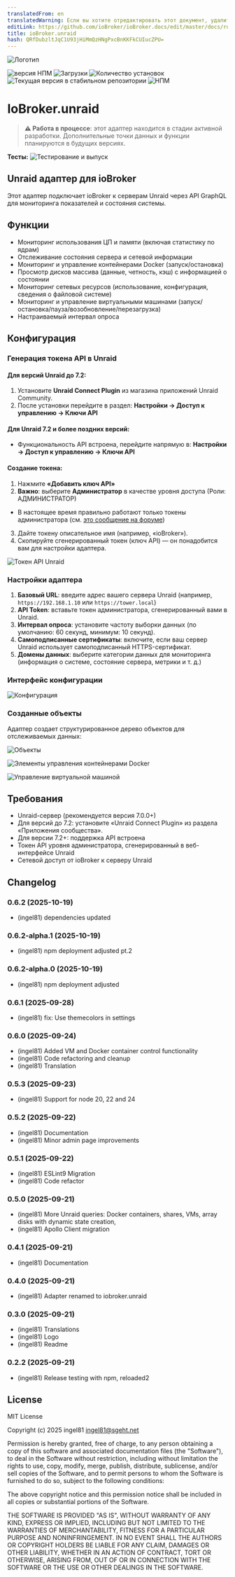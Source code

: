 ```yaml
---
translatedFrom: en
translatedWarning: Если вы хотите отредактировать этот документ, удалите поле «translationFrom», в противном случае этот документ будет снова автоматически переведен
editLink: https://github.com/ioBroker/ioBroker.docs/edit/master/docs/ru/adapterref/iobroker.unraid/README.md
title: ioBroker.unraid
hash: QRfDubzltJqC1U93jHiMmQzHNgPxcBnKKFkCUIucZPU=
---
```

![Логотип](../../../en/adapterref/iobroker.unraid/admin/unraid.png)

![версия НПМ](https://img.shields.io/npm/v/iobroker.unraid.svg)
![Загрузки](https://img.shields.io/npm/dm/iobroker.unraid.svg)
![Количество установок](https://iobroker.live/badges/unraid-installed.svg)
![Текущая версия в стабильном репозитории](https://iobroker.live/badges/unraid-stable.svg)
![НПМ](https://nodei.co/npm/iobroker.unraid.png?downloads=true)

# IoBroker.unraid
> **⚠️ Работа в процессе**: этот адаптер находится в стадии активной разработки. Дополнительные точки данных и функции планируются в будущих версиях.

**Тесты:** ![Тестирование и выпуск](https://github.com/ingel81/ioBroker.unraid/workflows/Test%20and%20Release/badge.svg)

## Unraid адаптер для ioBroker
Этот адаптер подключает ioBroker к серверам Unraid через API GraphQL для мониторинга показателей и состояния системы.

## Функции
- Мониторинг использования ЦП и памяти (включая статистику по ядрам)
- Отслеживание состояния сервера и сетевой информации
- Мониторинг и управление контейнерами Docker (запуск/остановка)
- Просмотр дисков массива (данные, четность, кэш) с информацией о состоянии
- Мониторинг сетевых ресурсов (использование, конфигурация, сведения о файловой системе)
- Мониторинг и управление виртуальными машинами (запуск/остановка/пауза/возобновление/перезагрузка)
- Настраиваемый интервал опроса

## Конфигурация
### Генерация токена API в Unraid
#### Для версий Unraid до 7.2:
1. Установите **Unraid Connect Plugin** из магазина приложений Unraid Community.
2. После установки перейдите в раздел: **Настройки → Доступ к управлению → Ключи API**

#### Для Unraid 7.2 и более поздних версий:
- Функциональность API встроена, перейдите напрямую в: **Настройки → Доступ к управлению → Ключи API**

#### Создание токена:
1. Нажмите **«Добавить ключ API»**
2. **Важно**: выберите **Администратор** в качестве уровня доступа (Роли: АДМИНИСТРАТОР)
- В настоящее время правильно работают только токены администратора (см. [это сообщение на форуме](https://forums.unraid.net/topic/193661-api-access-always-403-forbidden/))
3. Дайте токену описательное имя (например, «ioBroker»).
4. Скопируйте сгенерированный токен (ключ API) — он понадобится вам для настройки адаптера.

![Токен API Unraid](../../../en/adapterref/iobroker.unraid/docs/de/img/unraid_token01.png)

### Настройки адаптера
1. **Базовый URL**: введите адрес вашего сервера Unraid (например, `https://192.168.1.10` или `https://tower.local`)
2. **API Token**: вставьте токен администратора, сгенерированный вами в Unraid.
3. **Интервал опроса**: установите частоту выборки данных (по умолчанию: 60 секунд, минимум: 10 секунд).
4. **Самоподписанные сертификаты**: включите, если ваш сервер Unraid использует самоподписанный HTTPS-сертификат.
5. **Домены данных**: выберите категории данных для мониторинга (информация о системе, состояние сервера, метрики и т. д.)

### Интерфейс конфигурации
![Конфигурация](../../../en/adapterref/iobroker.unraid/docs/de/img/ioBroker_config01.png)

### Созданные объекты
Адаптер создает структурированное дерево объектов для отслеживаемых данных:

![Объекты](../../../en/adapterref/iobroker.unraid/docs/de/img/ioBroker_objects01.png)<br>

![Элементы управления контейнерами Docker](../../../en/adapterref/iobroker.unraid/docs/de/img/ioBroker_objects02.png)<br>

![Управление виртуальной машиной](../../../en/adapterref/iobroker.unraid/docs/de/img/ioBroker_objects03.png)

## Требования
- Unraid-сервер (рекомендуется версия 7.0.0+)
- Для версий до 7.2: установите «Unraid Connect Plugin» из раздела «Приложения сообщества».
- Для версии 7.2+: поддержка API встроена
- Токен API уровня администратора, сгенерированный в веб-интерфейсе Unraid
- Сетевой доступ от ioBroker к серверу Unraid

## Changelog

<!--
  Placeholder for the next version (at the beginning of the line):
  ### **WORK IN PROGRESS**
-->
### 0.6.2 (2025-10-19)

- (ingel81) dependencies updated

### 0.6.2-alpha.1 (2025-10-19)

- (ingel81) npm deployment adjusted pt.2

### 0.6.2-alpha.0 (2025-10-19)

- (ingel81) npm deployment adjusted

### 0.6.1 (2025-09-28)

- (ingel81) fix: Use themecolors in settings

### 0.6.0 (2025-09-24)

- (ingel81) Added VM and Docker container control functionality
- (ingel81) Code refactoring and cleanup
- (ingel81) Translation

### 0.5.3 (2025-09-23)

- (ingel81) Support for node 20, 22 and 24

### 0.5.2 (2025-09-22)

- (ingel81) Documentation
- (ingel81) Minor admin page improvements

### 0.5.1 (2025-09-22)

- (ingel81) ESLint9 Migration
- (ingel81) Code refactor

### 0.5.0 (2025-09-21)

- (ingel81) More Unraid queries: Docker containers, shares, VMs, array disks with dynamic state creation,
- (ingel81) Apollo Client migration

### 0.4.1 (2025-09-21)

- (ingel81) Documentation

### 0.4.0 (2025-09-21)

- (ingel81) Adapter renamed to iobroker.unraid

### 0.3.0 (2025-09-21)

- (ingel81) Translations
- (ingel81) Logo
- (ingel81) Readme

### 0.2.2 (2025-09-21)

- (ingel81) Release testing with npm, reloaded2

## License

MIT License

Copyright (c) 2025 ingel81 <ingel81@sgeht.net>

Permission is hereby granted, free of charge, to any person obtaining a copy
of this software and associated documentation files (the "Software"), to deal
in the Software without restriction, including without limitation the rights
to use, copy, modify, merge, publish, distribute, sublicense, and/or sell
copies of the Software, and to permit persons to whom the Software is
furnished to do so, subject to the following conditions:

The above copyright notice and this permission notice shall be included in all
copies or substantial portions of the Software.

THE SOFTWARE IS PROVIDED "AS IS", WITHOUT WARRANTY OF ANY KIND, EXPRESS OR
IMPLIED, INCLUDING BUT NOT LIMITED TO THE WARRANTIES OF MERCHANTABILITY,
FITNESS FOR A PARTICULAR PURPOSE AND NONINFRINGEMENT. IN NO EVENT SHALL THE
AUTHORS OR COPYRIGHT HOLDERS BE LIABLE FOR ANY CLAIM, DAMAGES OR OTHER
LIABILITY, WHETHER IN AN ACTION OF CONTRACT, TORT OR OTHERWISE, ARISING FROM,
OUT OF OR IN CONNECTION WITH THE SOFTWARE OR THE USE OR OTHER DEALINGS IN THE
SOFTWARE.